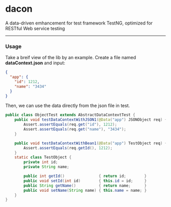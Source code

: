 # dacon
A data-driven emhancement for test framework TestNG, optimized for RESTful Web service testing
* * *

### Usage
Take a breif view of the lib by an example.
Create a file named **dataContext.json** and input:
```json
{
  "app": {
    "id": 1212,
    "name": "3434"
  }
}
```


Then, we can use the data directly from the json file in test.
```java
public class ObjectTest extends AbstractDataContextTest {
    public void testDataContextWithJSON1(@Data("app") JSONObject req) {
        Assert.assertEquals(req.get("id"), 1212);
        Assert.assertEquals(req.get("name"), "3434");
    }

    public void testDataContextWithBean1(@Data("app") TestObject req) {
        Assert.assertEquals(req.getId(), 1212);
    }
    static class TestObject {
        private int id;
        private String name;

        public int getId()               { return id;        }
        public void setId(int id)        { this.id = id;     }
        public String getName()          { return name;      }
        public void setName(String name) { this.name = name; }
    }
}
```



